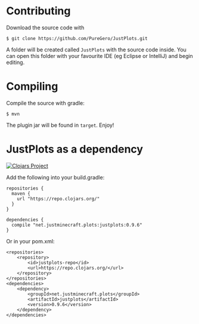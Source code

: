 Contributing
==========
Download the source code with

    $ git clone https://github.com/PureGero/JustPlots.git

A folder will be created called `JustPlots` with the source code inside. You can
open this folder with your favourite IDE (eg Eclipse or IntelliJ) and begin
editing.

Compiling
=========
Compile the source with gradle:

    $ mvn

The plugin jar will be found in `target`. Enjoy!

JustPlots as a dependency
=========================
[![Clojars Project](https://img.shields.io/clojars/v/net.justminecraft.plots/justplots.svg)](https://clojars.org/net.justminecraft.plots/justplots)

Add the following into your build.gradle:

```
repositories {
  maven {
    url "https://repo.clojars.org/"
  }
}

dependencies {
  compile "net.justminecraft.plots:justplots:0.9.6"
}
```

Or in your pom.xml:

```
<repositories>
    <repository>
        <id>justplots-repo</id>
        <url>https://repo.clojars.org/</url>
    </repository>
</repositories>
<dependencies>
    <dependency>
        <groupId>net.justminecraft.plots</groupId>
        <artifactId>justplots</artifactId>
        <version>0.9.6</version>
    </dependency>
</dependencies>
```
